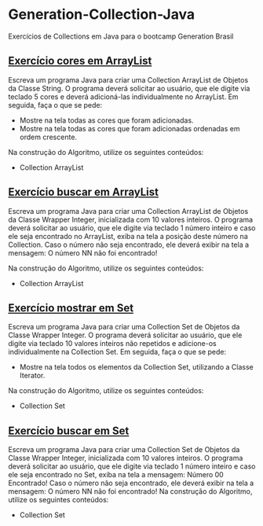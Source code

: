 # Generation-Collection-Java
Exercícios de Collections em Java para o bootcamp Generation Brasil 

## [Exercício cores em ArrayList](https://github.com/BrenoMnz/Generation-Collection-Java/blob/main/CoreArrayList.java)

Escreva um programa Java para criar uma Collection ArrayList de Objetos da Classe String. O programa deverá solicitar ao usuário, que ele digite via teclado 5 cores e deverá adicioná-las individualmente no ArrayList. Em seguida, faça o que se pede:
<ul>
  <li>Mostre na tela todas as cores que foram adicionadas.</li>
  <li>Mostre na tela todas as cores que foram adicionadas ordenadas em ordem crescente.</li>
</ul>

Na construção do Algoritmo, utilize os seguintes conteúdos:
<ul>
  <li>Collection ArrayList</li>
</ul>

## [Exercício buscar em ArrayList](https://github.com/BrenoMnz/Generation-Collection-Java/blob/main/BuscaArrayList.java)

Escreva um programa Java para criar uma Collection ArrayList de Objetos da Classe Wrapper Integer, inicializada com 10 valores inteiros. O programa deverá solicitar ao usuário, que ele digite via teclado 1 número inteiro e caso ele seja encontrado no ArrayList, exiba na tela a posição deste número na Collection. Caso o número não seja encontrado, ele deverá exibir na tela a mensagem: O número NN não foi encontrado!

Na construção do Algoritmo, utilize os seguintes conteúdos:
<ul>
  <li>Collection ArrayList</li>
</ul>

## [Exercício mostrar em Set](https://github.com/BrenoMnz/Generation-Collection-Java/blob/main/SetMostra.java)

Escreva um programa Java para criar uma Collection Set de Objetos da Classe Wrapper Integer. O programa deverá solicitar ao usuário, que ele digite via teclado 10 valores inteiros não repetidos e adicione-os individualmente na Collection Set. Em seguida, faça o que se pede:
<ul>
  <li>Mostre na tela todos os elementos da Collection Set, utilizando a Classe Iterator.</li>
</ul>

Na construção do Algoritmo, utilize os seguintes conteúdos:
<ul>
  <li>Collection Set</li>
</ul>

## [Exercício buscar em Set](https://github.com/BrenoMnz/Generation-Collection-Java/blob/main/SetBusca.java)

Escreva um programa Java para criar uma Collection Set de Objetos da Classe Wrapper Integer, inicializada com 10 valores inteiros. O programa deverá solicitar ao usuário, que ele digite via teclado 1 número inteiro e caso ele seja encontrado no Set, exiba na tela a mensagem: Número 00 Encontrado! Caso o número não seja encontrado, ele deverá exibir na tela a mensagem: O número NN não foi encontrado!
Na construção do Algoritmo, utilize os seguintes conteúdos:
<ul>
  <li>Collection Set</li>
</ul>
